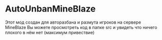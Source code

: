 # AutoUnbanMineBlaze

Этот мод создан для авторазбана и размута игроков на сервере MineBlaze
Вы можете просмотреть код в папке src и увидеть что ничего плохого в нём нет (максимум привествие)
